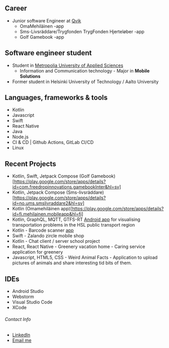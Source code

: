 ## Career
* Junior software Engineer at [Qvik](https://qvik.com/)
  * OmaMehiläinen -app
  * Sms-Livsräddare/Trygfonden TrygFonden Hjerteløber -app
  * Golf Gamebook -app

## Software engineer student
* Student in [Metropolia University of Applied Sciences](https://www.metropolia.fi/en)
  * Information and Communication technology - Major in **Mobile Solutions** 
* Former student in Helsinki University of Technology / Aalto University

## Languages, frameworks & tools
* Kotlin
* Javascript
* Swift
* React Native
* Java
* Node.js
* CI & CD | Github Actions, GitLab CI/CD
* Linux


## Recent Projects
* Kotlin, Swift, Jetpack Compose (Golf Gamebook)[https://play.google.com/store/apps/details?id=com.freedropinnovations.gamebookInter&hl=sv]
* Kotlin, Jetpack Compose (Sms-livsräddare)[https://play.google.com/store/apps/details?id=no.ums.smslivraddare2&hl=sv]
* Kotlin (Omamehiläinen app)[https://play.google.com/store/apps/details?id=fi.mehilainen.mobileapp&hl=fi]
* Kotlin, GraphQL, MQTT, GTFS-RT [Android app](https://github.com/Diakko/nokia-hsl) for visualising transportation problems in the HSL public transport region
* Kotlin - Barcode scanner [app](https://github.com/Diakko/SensorBasedMobileProject)
* Swift - Zalando zircle mobile shop 
* Kotlin - Chat client / server school project
* React, React Native - Greenery vacation home - Caring service application for greenery
* Javascript, HTML5, CSS - Weird Animal Facts - Application to upload pictures of animals and share interesting tid bits of them.


## IDEs
* Android Studio
* Webstorm
* Visual Studio Code
* XCode

###### Contact Info
* [LinkedIn](https://www.linkedin.com/in/matias-h%C3%A4t%C3%B6nen/)
* [Email me](mailto:matias.hatonen@gmail.com?subject=[GitHub])

